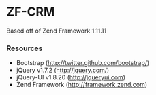 ZF-CRM
======

Based off of Zend Framework 1.11.11

### Resources

- Bootstrap (http://twitter.github.com/bootstrap/)
- jQuery v1.7.2 (http://jquery.com/)
- jQuery-UI v1.8.20 (http://jqueryui.com)
- Zend Framework (http://framework.zend.com)
